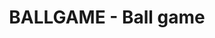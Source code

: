 ---
layout: post
title:  "BALLGAME - Ball game"
categories: [heap, set, sortings, data-structure]
code: BALLGAME
src: BALLGAME.cpp
---
